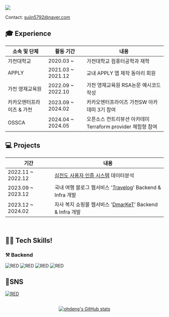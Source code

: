 ![](https://capsule-render.vercel.app/api?type=waving&height=150&text=안녕하세요%20백엔드%20개발자%20오수진입니다%20🙋‍♀️&section=footer&color=auto&fontSize=30&animation=twinkling )

<h> Contact: sujin5792@naver.com </h>
<h2>🎓 Experience</h2>

|소속 및 단체|활동 기간|내용|
|---|---|---|
|가천대학교| 2020.03 ~ | 가천대학교 컴퓨터공학과 재학
|APPLY| 2021.03 ~ 2021.12| 교내 APPLY 앱 제작 동아리 회원
|가천 영재교육원|2022.09 ~ 2022.10| 가천 영재교육원 RSA논문 예시코드 작성 |
|카카오엔터프라이즈 & 가천|2023.09 ~ 2024.02| 카카오엔터프라이즈 가천SW 아카데미 3기 참여
|OSSCA| 2024.04 ~ 2024.05| 오픈소스 컨트리뷰션 아카데미 Terraform provider 체험형 참여


<h2>💻 Projects</h3>

| 기간 | 내용 |
| --- | --- |
| 2022.11 ~ 2022.12 | <a href="https://github.com/p-project6/p_p">심전도 사용자 인증 시스템</a> 데이터분석 |
| 2023.09 ~ 2023.12 | 국내 여행 블로그 웹서비스 '<a href="https://github.com/Wanza2023">Travelog</a>' Backend & Infra 개발 |
| 2023.12 ~ 2024.02 | 자사 복지 쇼핑몰 웹서비스 '<a href="https://github.com/ohdeng02/dmarket-back">DmarKeT</a>' Backend & Infra 개발 |

<br/>

<h2>👨‍💻 Tech Skills!  </h2>

<h3>⚒ Backend </h3>
<div>
  <img alt="RED" src ="https://img.shields.io/badge/JAVA-004027.svg?&style=for-the-badge&logo=Jameson&logoColor=white"/>
<img alt="RED" src ="https://img.shields.io/badge/SPRING-6DB33F.svg?&style=for-the-badge&logo=Spring&logoColor=white"/>
<img alt="RED" src ="https://img.shields.io/badge/MySQL-4479A1.svg?&style=for-the-badge&logo=MYSQL&logoColor=white"/>
<img alt="RED" src ="https://img.shields.io/badge/MariaDB-003545.svg?&style=for-the-badge&logo=MariaDB&logoColor=white"/>
  
</div>

<h2>📝SNS </h2>
<div>
<a href="https://github.com/ohdeng02/"><img alt="RED" src ="https://img.shields.io/badge/Github-181717.svg?&style=for-the-badge&logo=GitHub&logoColor=white"/></a>

</div><br/>


<div align=center>
  
[![ohdeng's GitHub stats](https://github-readme-stats.vercel.app/api?username=ohdeng02&theme=blue_navy&show_icons=true&hide=stars)](https://github.com/anuraghazra/github-readme-stats)
</div>
